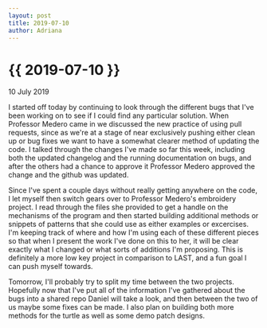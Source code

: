 ```yaml
---
layout: post
title: 2019-07-10
author: Adriana
---
```


{{ 2019-07-10 }}
================

<p class="meta">10 July 2019</p>

I started off today by continuing to look through the different bugs that I've been working on to see if I could find any particular solution. When Professor Medero came in we discussed the new practice of using pull requests, since as we're at a stage of near exclusively pushing either clean up or bug fixes we want to have a somewhat clearer method of updating the code. I talked through the changes I've made so far this week, including both the updated changelog and the running documentation on bugs, and after the others had a chance to approve it Professor Medero approved the change and the github was updated. 

Since I've spent a couple days without really getting anywhere on the code, I let myself then switch gears over to Professor Medero's embroidery project. I read through the files she provided to get a handle on the mechanisms of the program and then started building additional methods or snippets of patterns that she could use as either examples or excercises. I'm keeping track of where and how I'm using each of these different pieces so that when I present the work I've done on this to her, it will be clear exactly what I changed or what sorts of additions I'm proposing. This is definitely a more low key project in comparison to LAST, and a fun goal I can push myself towards.

Tomorrow, I'll probably try to split my time between the two projects. Hopefully now that I've put all of the information I've gathered about the bugs into a shared repo Daniel will take a look, and then between the two of us maybe some fixes can be made. I also plan on building both more methods for the turtle as well as some demo patch designs.

